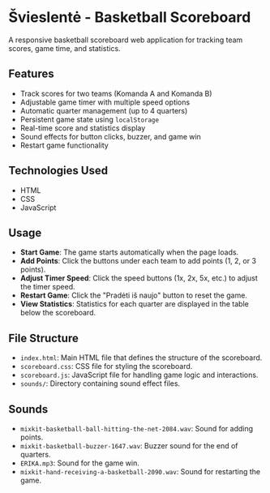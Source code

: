 # Švieslentė - Basketball Scoreboard

A responsive basketball scoreboard web application for tracking team scores, game time, and statistics.

## Features

- Track scores for two teams (Komanda A and Komanda B)
- Adjustable game timer with multiple speed options
- Automatic quarter management (up to 4 quarters)
- Persistent game state using `localStorage`
- Real-time score and statistics display
- Sound effects for button clicks, buzzer, and game win
- Restart game functionality

## Technologies Used

- HTML
- CSS
- JavaScript

## Usage

- **Start Game**: The game starts automatically when the page loads.
- **Add Points**: Click the buttons under each team to add points (1, 2, or 3 points).
- **Adjust Timer Speed**: Click the speed buttons (1x, 2x, 5x, etc.) to adjust the timer speed.
- **Restart Game**: Click the "Pradėti iš naujo" button to reset the game.
- **View Statistics**: Statistics for each quarter are displayed in the table below the scoreboard.

## File Structure

- `index.html`: Main HTML file that defines the structure of the scoreboard.
- `scoreboard.css`: CSS file for styling the scoreboard.
- `scoreboard.js`: JavaScript file for handling game logic and interactions.
- `sounds/`: Directory containing sound effect files.

## Sounds

- `mixkit-basketball-ball-hitting-the-net-2084.wav`: Sound for adding points.
- `mixkit-basketball-buzzer-1647.wav`: Buzzer sound for the end of quarters.
- `ERIKA.mp3`: Sound for the game win.
- `mixkit-hand-receiving-a-basketball-2090.wav`: Sound for restarting the game.
